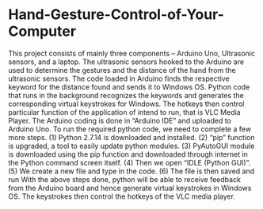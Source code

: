 # Hand-Gesture-Control-of-Your-Computer
This project consists of mainly three components – Arduino Uno, Ultrasonic sensors, and a laptop.
The ultrasonic sensors hooked to the Arduino are used to determine the gestures and the distance of
the hand from the ultrasonic sensors. The code loaded in Arduino finds the respective keyword for
the distance found and sends it to Windows OS. Python code that runs in the background
recognizes the keywords and generates the corresponding virtual keystrokes for Windows. The
hotkeys then control particular function of the application of intend to run, that is VLC Media
Player. The Arduino coding is done in “Arduino IDE” and uploaded to Arduino Uno. To run the
required python code, we need to complete a few more steps.
(1) Python 2.7.14 is downloaded and installed.
(2) “pip” function is upgraded, a tool to easily update python modules.
(3) PyAutoGUI module is downloaded using the pip function and downloaded through internet in
the Python command screen itself.
(4) Then we open “IDLE (Python GUI)”.
(5) We create a new file and type in the code.
(6) The file is then saved and run
With the above steps done, python will be able to receive feedback from the Arduino board and
hence generate virtual keystrokes in Windows OS. The keystrokes then control the hotkeys of the
VLC media player.
